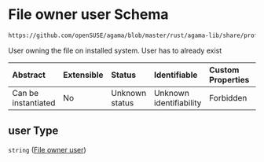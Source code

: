 # File owner user Schema

```txt
https://github.com/openSUSE/agama/blob/master/rust/agama-lib/share/profile.schema.json#/$defs/file/properties/user
```

User owning the file on installed system. User has to already exist

| Abstract            | Extensible | Status         | Identifiable            | Custom Properties | Additional Properties | Access Restrictions | Defined In                                                          |
| :------------------ | :--------- | :------------- | :---------------------- | :---------------- | :-------------------- | :------------------ | :------------------------------------------------------------------ |
| Can be instantiated | No         | Unknown status | Unknown identifiability | Forbidden         | Allowed               | none                | [profile.schema.json\*](profile.schema.json "open original schema") |

## user Type

`string` ([File owner user](profile-defs-user-defined-file-to-deploy-properties-file-owner-user.md))
